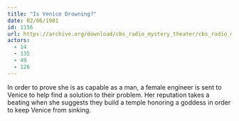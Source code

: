 ```yaml
---
title: "Is Venice Drowning?"
date: 02/06/1981
id: 1156
url: https://archive.org/download/cbs_radio_mystery_theater/cbs_radio_mystery_theater-1151-1200.zip/cbs_radio_mystery_theater-1151-1200%2Fcbsrmt_1156_is_venice_drowning.mp3
actors:
  - 14
  - 135
  - 49
  - 126
---
```

In order to prove she is as capable as a man, a female engineer is sent to Venice to help find a solution to their problem. Her reputation takes a beating when she suggests they build a temple honoring a goddess in order to keep Venice from sinking.
